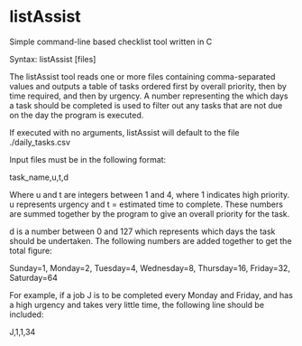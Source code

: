 # listAssist
Simple command-line based checklist tool written in C

Syntax: listAssist [files]

The listAssist tool reads one or more files containing comma-separated 
values and outputs a table of tasks ordered first by overall priority,
then by time required, and then by urgency. A number representing the
which days a task should be completed is used to filter out any tasks
that are not due on the day the program is executed.

If executed with no arguments, listAssist will default to the file
./daily_tasks.csv

Input files must be in the following format:

  task_name,u,t,d
  
Where u and t are integers between 1 and 4, where 1 indicates high priority.
u represents urgency and t = estimated time to complete. These numbers are
summed together by the program to give an overall priority for the task.

d is a number between 0 and 127 which represents which days the task should
be undertaken. The following numbers are added together to get the total figure:

  Sunday=1, Monday=2, Tuesday=4, Wednesday=8, Thursday=16, Friday=32, Saturday=64
  
For example, if a job J is to be completed every Monday and Friday, and has a 
high urgency and takes very little time, the following
line should be included:

  J,1,1,34

